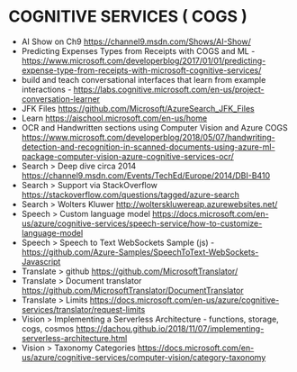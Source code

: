 # COGNITIVE SERVICES ( COGS )
* AI Show on Ch9 <https://channel9.msdn.com/Shows/AI-Show/>
* Predicting Expenses Types from Receipts with COGS and ML - https://www.microsoft.com/developerblog/2017/01/01/predicting-expense-type-from-receipts-with-microsoft-cognitive-services/
* build and teach conversational interfaces that learn from example interactions -  <https://labs.cognitive.microsoft.com/en-us/project-conversation-learner>
* JFK Files <https://github.com/Microsoft/AzureSearch_JFK_Files>
* Learn <https://aischool.microsoft.com/en-us/home>
* OCR and Handwritten sections using Computer Vision and Azure COGS <https://www.microsoft.com/developerblog/2018/05/07/handwriting-detection-and-recognition-in-scanned-documents-using-azure-ml-package-computer-vision-azure-cognitive-services-ocr/>
* Search > Deep dive circa 2014 <https://channel9.msdn.com/Events/TechEd/Europe/2014/DBI-B410>
* Search > Support via StackOverflow <https://stackoverflow.com/questions/tagged/azure-search>
* Search > Wolters Kluwer <http://wolterskluwereap.azurewebsites.net/>
* Speech > Custom language model <https://docs.microsoft.com/en-us/azure/cognitive-services/speech-service/how-to-customize-language-model>
* Speech > Speech to Text WebSockets Sample (js) - <https://github.com/Azure-Samples/SpeechToText-WebSockets-Javascript>
* Translate > github <https://github.com/MicrosoftTranslator/>
* Translate > Document translator <https://github.com/MicrosoftTranslator/DocumentTranslator>
* Translate > Limits <https://docs.microsoft.com/en-us/azure/cognitive-services/translator/request-limits>
* Vision > Implementing a Serverless Architecture - functions, storage, cogs, cosmos <https://dachou.github.io/2018/11/07/implementing-serverless-architecture.html>
* Vision > Taxonomy Categories <https://docs.microsoft.com/en-us/azure/cognitive-services/computer-vision/category-taxonomy>
